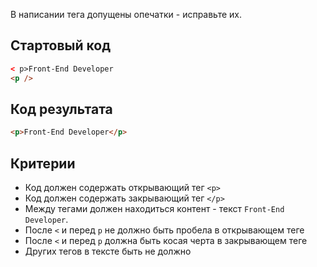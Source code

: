 В написании тега допущены опечатки - исправьте их.

## Стартовый код

```html
< p>Front-End Developer
<p />
```

## Код результата

```html
<p>Front-End Developer</p>
```

## Критерии

- Код должен содержать открывающий тег `<p>`
- Код должен содержать закрывающий тег `</p>`
- Между тегами должен находиться контент - текст `Front-End Developer`.
- После `<` и перед `p` не должно быть пробела в открывающем теге
- После `<` и перед `p` должна быть косая черта в закрывающем теге
- Других тегов в тексте быть не должно
